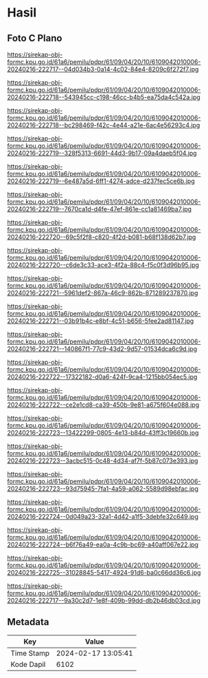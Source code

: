 # Hasil

## Foto C Plano

https://sirekap-obj-formc.kpu.go.id/61a6/pemilu/pdpr/61/09/04/20/10/6109042010006-20240216-222717--04d034b3-0a14-4c02-84e4-8209c6f272f7.jpg

https://sirekap-obj-formc.kpu.go.id/61a6/pemilu/pdpr/61/09/04/20/10/6109042010006-20240216-222718--543945cc-c198-46cc-b4b5-ea75da4c542a.jpg

https://sirekap-obj-formc.kpu.go.id/61a6/pemilu/pdpr/61/09/04/20/10/6109042010006-20240216-222718--bc298469-f42c-4e44-a21e-6ac4e56293c4.jpg

https://sirekap-obj-formc.kpu.go.id/61a6/pemilu/pdpr/61/09/04/20/10/6109042010006-20240216-222719--328f5313-6691-44d3-9b17-09a4daeb5f04.jpg

https://sirekap-obj-formc.kpu.go.id/61a6/pemilu/pdpr/61/09/04/20/10/6109042010006-20240216-222719--6e487a5d-6ff1-4274-adce-d237fec5ce6b.jpg

https://sirekap-obj-formc.kpu.go.id/61a6/pemilu/pdpr/61/09/04/20/10/6109042010006-20240216-222719--7670ca1d-d4fe-47ef-861e-cc1a81469ba7.jpg

https://sirekap-obj-formc.kpu.go.id/61a6/pemilu/pdpr/61/09/04/20/10/6109042010006-20240216-222720--69c5f2f8-c820-4f2d-b081-b68f138d62b7.jpg

https://sirekap-obj-formc.kpu.go.id/61a6/pemilu/pdpr/61/09/04/20/10/6109042010006-20240216-222720--c6de3c33-ace3-4f2a-88c4-f5c0f3d96b95.jpg

https://sirekap-obj-formc.kpu.go.id/61a6/pemilu/pdpr/61/09/04/20/10/6109042010006-20240216-222721--5961def2-867a-46c9-862b-871289237870.jpg

https://sirekap-obj-formc.kpu.go.id/61a6/pemilu/pdpr/61/09/04/20/10/6109042010006-20240216-222721--03b91b4c-e8bf-4c51-b656-5fee2ad81147.jpg

https://sirekap-obj-formc.kpu.go.id/61a6/pemilu/pdpr/61/09/04/20/10/6109042010006-20240216-222721--140867f1-77c9-43d2-9d57-01534dca6c9d.jpg

https://sirekap-obj-formc.kpu.go.id/61a6/pemilu/pdpr/61/09/04/20/10/6109042010006-20240216-222722--17322182-d0a6-424f-9ca4-1215bb054ec5.jpg

https://sirekap-obj-formc.kpu.go.id/61a6/pemilu/pdpr/61/09/04/20/10/6109042010006-20240216-222722--ce2e1cd8-ca39-450b-9e81-a675f604e088.jpg

https://sirekap-obj-formc.kpu.go.id/61a6/pemilu/pdpr/61/09/04/20/10/6109042010006-20240216-222723--13422299-0805-4e13-b84d-43ff3c19660b.jpg

https://sirekap-obj-formc.kpu.go.id/61a6/pemilu/pdpr/61/09/04/20/10/6109042010006-20240216-222723--3acbc515-0c48-4d34-af7f-5b87c073e393.jpg

https://sirekap-obj-formc.kpu.go.id/61a6/pemilu/pdpr/61/09/04/20/10/6109042010006-20240216-222723--93d75945-7fa1-4a59-a062-5589d98ebfac.jpg

https://sirekap-obj-formc.kpu.go.id/61a6/pemilu/pdpr/61/09/04/20/10/6109042010006-20240216-222724--0d049a23-32a1-4d42-a1f5-3debfe32c649.jpg

https://sirekap-obj-formc.kpu.go.id/61a6/pemilu/pdpr/61/09/04/20/10/6109042010006-20240216-222724--b6f76a49-ea0a-4c9b-bc69-a40aff067e22.jpg

https://sirekap-obj-formc.kpu.go.id/61a6/pemilu/pdpr/61/09/04/20/10/6109042010006-20240216-222725--31028845-5417-4924-91d6-ba0c66dd36c6.jpg

https://sirekap-obj-formc.kpu.go.id/61a6/pemilu/pdpr/61/09/04/20/10/6109042010006-20240216-222717--9a30c2d7-1e8f-409b-99dd-db2b46db03cd.jpg


## Metadata

| Key        | Value               |
| ---------- | ------------------- |
| Time Stamp | 2024-02-17 13:05:41 |
| Kode Dapil | 6102                |



